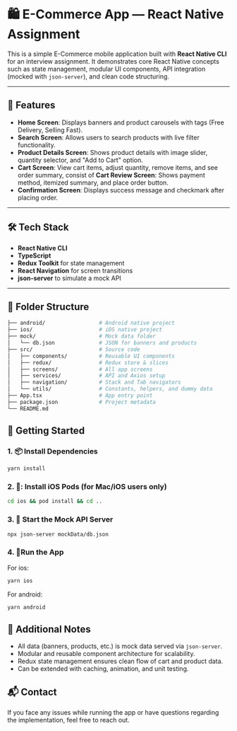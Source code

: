 # 🛍️ E-Commerce App — React Native Assignment

This is a simple E-Commerce mobile application built with **React Native CLI** for an interview assignment. It demonstrates core React Native concepts such as state management, modular UI components, API integration (mocked with `json-server`), and clean code structuring.

---

## 📱 Features

- **Home Screen**: Displays banners and product carousels with tags (Free Delivery, Selling Fast).
- **Search Screen**: Allows users to search products with live filter functionality.
- **Product Details Screen**: Shows product details with image slider, quantity selector, and "Add to Cart" option.
- **Cart Screen**: View cart items, adjust quantity, remove items, and see order summary, consist of **Cart Review Screen**: Shows payment method, itemized summary, and place order button.
- **Confirmation Screen**: Displays success message and checkmark after placing order.

---

## 🛠️ Tech Stack

- **React Native CLI**
- **TypeScript**
- **Redux Toolkit** for state management
- **React Navigation** for screen transitions
- **json-server** to simulate a mock API

---

## 📁 Folder Structure

```bash
├── android/                 # Android native project
├── ios/                     # iOS native project
├── mock/                    # Mock data folder
│   └── db.json              # JSON for banners and products
├── src/                     # Source code
│   ├── components/          # Reusable UI components
│   ├── redux/               # Redux store & slices
│   ├── screens/             # All app screens
│   ├── services/            # API and Axios setup
│   ├── navigation/          # Stack and Tab navigators
│   └── utils/               # Constants, helpers, and dummy data
├── App.tsx                  # App entry point
├── package.json             # Project metadata
└── README.md
```

## 🚀 Getting Started

### 1. 📦 Install Dependencies

```bash
yarn install
```

### 2. 🍎: Install iOS Pods (for Mac/iOS users only)

```bash
cd ios && pod install && cd ..
```

### 3. 🔌 Start the Mock API Server

```bash
npx json-server mockData/db.json
```

### 4. 📱Run the App

For ios:

```bash
yarn ios
```

For android:

```bash
yarn android
```

## 🧪 Additional Notes

- All data (banners, products, etc.) is mock data served via `json-server`.
- Modular and reusable component architecture for scalability.
- Redux state management ensures clean flow of cart and product data.
- Can be extended with caching, animation, and unit testing.

## 📬 Contact

If you face any issues while running the app or have questions regarding the implementation, feel free to reach out.

